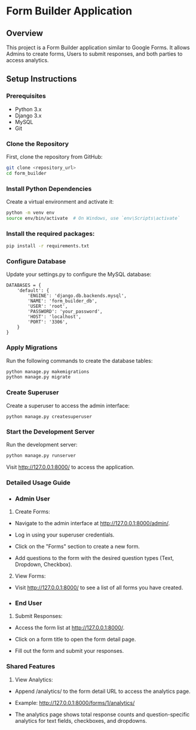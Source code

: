 # Form Builder Application

## Overview
This project is a Form Builder application similar to Google Forms. It allows Admins to create forms, Users to submit responses, and both parties to access analytics.

## Setup Instructions

### Prerequisites
- Python 3.x
- Django 3.x
- MySQL
- Git

### Clone the Repository
First, clone the repository from GitHub:
```sh
git clone <repository_url>
cd form_builder
```
### Install Python Dependencies
Create a virtual environment and activate it:

```sh
python -m venv env
source env/bin/activate  # On Windows, use `env\Scripts\activate`
```
### Install the required packages:

```sh
pip install -r requirements.txt
```

### Configure Database
Update your settings.py to configure the MySQL database:
```
DATABASES = {
    'default': {
        'ENGINE': 'django.db.backends.mysql',
        'NAME': 'form_builder_db',
        'USER': 'root',
        'PASSWORD': 'your_password',
        'HOST': 'localhost',
        'PORT': '3306',
    }
}
```
### Apply Migrations
Run the following commands to create the database tables:

```sh
python manage.py makemigrations
python manage.py migrate
```
### Create Superuser
Create a superuser to access the admin interface:
```
python manage.py createsuperuser
```

### Start the Development Server
Run the development server:
```sh
python manage.py runserver
```
Visit http://127.0.0.1:8000/ to access the application.

### Detailed Usage Guide
- ### Admin User
1) Create Forms:

- Navigate to the admin interface at http://127.0.0.1:8000/admin/.

- Log in using your superuser credentials.

- Click on the "Forms" section to create a new form.

- Add questions to the form with the desired question types (Text, Dropdown, Checkbox).

2) View Forms:

 - Visit http://127.0.0.1:8000/ to see a list of all forms you have created.

- ### End User
   
1) Submit Responses:

- Access the form list at http://127.0.0.1:8000/.

- Click on a form title to open the form detail page.

- Fill out the form and submit your responses.

### Shared Features
1) View Analytics:

- Append /analytics/ to the form detail URL to access the analytics page.

- Example: http://127.0.0.1:8000/forms/1/analytics/

- The analytics page shows total response counts and question-specific analytics for text fields, checkboxes, and dropdowns.
